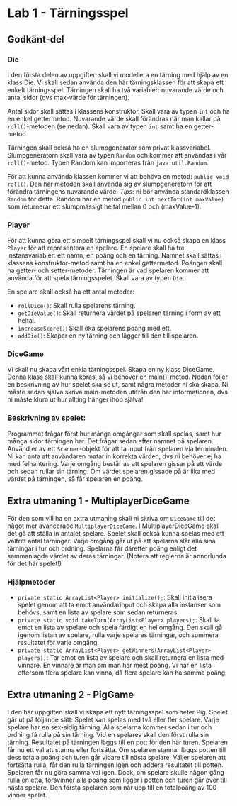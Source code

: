 # Lab 1 - Tärningsspel

## Godkänt-del

### Die
I den första delen av uppgiften skall vi modellera en tärning med hjälp av en klass Die. Vi skall sedan använda den här tärningsklassen för att skapa ett enkelt tärningsspel. 
Tärningen skall ha två variabler: nuvarande värde och antal sidor (dvs max-värde för tärningen). 

Antal sidor skall sättas i klassens konstruktor. Skall vara av typen <code>int</code> och ha en enkel gettermetod. Nuvarande värde skall förändras när man kallar på <code>roll()</code>-metoden (se nedan). Skall vara av typen <code>int</code> samt ha en getter-metod.

Tärningen skall också ha en slumpgenerator som privat klassvariabel. Slumpgeneratorn skall vara av typen <code>Random</code> och kommer att användas i vår <code>roll()</code>-metod. Typen Random kan importeras från <code>java.util.Random</code>.

För att kunna använda klassen kommer vi att behöva en metod: <code>public void roll()</code>. Den här metoden skall använda sig av slumpgeneratorn för att förändra tärningens nuvarande värde. <i>Tips</i>: ni bör använda standardklassen <code>Random</code> för detta. Random har en metod <code>public int nextInt(int maxValue)</code> som returnerar ett slumpmässigt heltal mellan 0 och (maxValue-1).
 
<h3> Player </h3> 
För att kunna göra ett simpelt tärningsspel skall vi nu också skapa en klass <code>Player</code> för att representera en spelare. 
En spelare skall ha tre instansvariabler: ett namn, en poäng och en tärning. Namnet skall sättas i klassens konstruktor-metod samt ha en enkel gettermetod. Poängen skall ha getter- och setter-metoder. Tärningen är vad spelaren kommer att använda för att spela tärningsspelet. Skall vara av typen <code>Die</code>.

En spelare skall också ha ett antal metoder: 
<ul>
<li><code>rollDice()</code>: Skall rulla spelarens tärning.</li>

<li><code>getDieValue()</code>: Skall returnera värdet på spelaren tärning i form av ett heltal.</li>

<li><code>increaseScore()</code>: Skall öka spelarens poäng med ett. </li>

<li><code>addDie()</code>: Skapar en ny tärning och lägger till den till spelaren.</li>
</ul>


<h3> DiceGame </h3>
Vi skall nu skapa vårt enkla tärningsspel. Skapa en ny klass DiceGame. Denna klass skall kunna köras, så vi behöver en main()-metod. Nedan följer en beskrivning av hur spelet ska se ut, samt några metoder ni ska skapa. Ni måste sedan själva skriva main-metoden utifrån den här informationen, dvs ni måste klura ut hur allting hänger ihop själva!
<h3> Beskrivning av spelet: </h3>
Programmet frågar först hur många omgångar som skall spelas, samt hur många sidor tärningen har. Det frågar sedan efter namnet på spelaren. Använd er av ett <code>Scanner</code>-objekt för att ta input från spelaren via terminalen. Ni kan anta att användaren matar in korrekta värden, dvs ni behöver ej ha med felhantering. Varje omgång består av att spelaren gissar på ett värde och sedan rullar sin tärning. Om värdet spelaren gissade på är lika med värdet på tärningen, så får spelaren en poäng. 

<h2> Extra utmaning 1 - MultiplayerDiceGame </h2>
För den som vill ha en extra utmaning skall ni skriva om <code>DiceGame</code> till det något mer avancerade <code>MultiplayerDiceGame</code>. I MultiplayerDiceGame skall det gå att ställa in antalet spelare. Spelet skall också kunna spelas med ett valfritt antal tärningar. Varje omgång går ut på att spelarna slår alla sina tärningar i tur och ordning. Spelarna får därefter poäng enligt det sammanlagda värdet av deras tärningar. (Notera att reglerna är annorlunda för det här spelet!)

<h3> Hjälpmetoder </h3>
<ul>
<li><code>private static ArrayList&ltPlayer> initialize();</code>: Skall initialisera spelet genom att ta emot användarinput och skapa alla instanser som behövs, samt en lista av spelare som sedan returneras. </li>
<li><code>private static void takeTurn(ArrayList&ltPlayer> players);</code>: Skall ta emot en lista av spelare och spela färdigt en hel omgång. Den skall gå igenom listan av spelare, rulla varje spelares tärningar, och summera resultatet för varje omgång. </li>
<li><code>private static ArrayList&ltPlayer> getWinners(ArrayList&ltPlayer> players);</code>: Tar emot en lista av spelare och skall returnera en lista med vinnare. En vinnare är man om man har mest poäng. Vi har en lista eftersom flera spelare kan vinna, då flera spelare kan ha samma poäng. </li>
</ul>


<h2> Extra utmaning 2 - PigGame</h2>
I den här uppgiften skall vi skapa ett nytt tärningsspel som heter Pig. Spelet går ut på följande
sätt:
Spelet kan spelas med två eller fler spelare. Varje spelare har en sex-sidig tärning. Alla spelarna
kommer sedan i tur och ordning få rulla på sin tärning.
Vid en spelares skall den först rulla sin tärning. Resultatet på tärningen läggs till en pott för den
här turen. Spelaren får nu ett val att stanna eller fortsätta. Om spelaren stannar läggs potten till
dess totala poäng och turen går vidare till nästa spelare. Väljer spelaren att fortsätta rulla, får
den rulla tärningen igen och addera resultatet till potten. Spelaren får nu göra samma val igen.
Dock, om spelare skulle någon gång rulla en etta, försvinner alla poäng som ligger i potten och
turen går över till nästa spelare.
Den första spelaren som når upp till en totalpoäng av 100 vinner spelet.